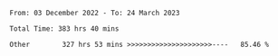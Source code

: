 <!--START_SECTION:waka-->

```text
From: 03 December 2022 - To: 24 March 2023

Total Time: 383 hrs 40 mins

Other        327 hrs 53 mins >>>>>>>>>>>>>>>>>>>>>----   85.46 %
```

<!--END_SECTION:waka-->
